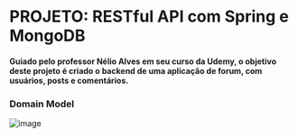 # PROJETO: RESTful API com Spring e MongoDB

#### Guiado pelo professor Nélio Alves em seu curso da Udemy, o objetivo deste projeto é criado o backend de uma aplicação de forum, com usuários, posts e comentários.

### Domain Model
![image](https://user-images.githubusercontent.com/59516066/193455787-2ccf96df-b7b3-4d01-a802-27f7ccb0d4fc.png)




